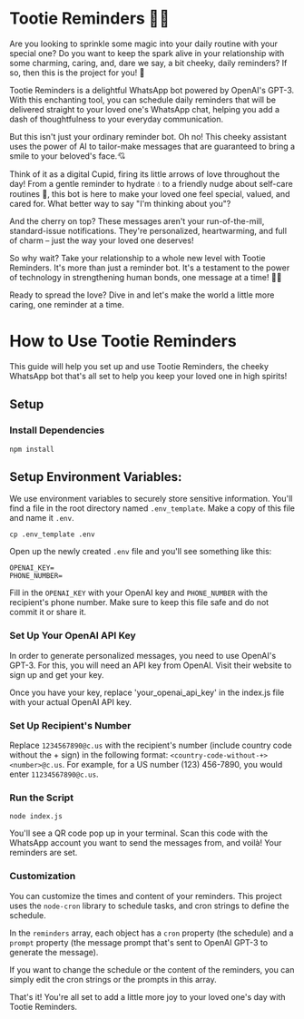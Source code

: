 # Tootie Reminders 💌💖

Are you looking to sprinkle some magic into your daily routine with your special one? Do you want to keep the spark alive in your relationship with some charming, caring, and, dare we say, a bit cheeky, daily reminders? If so, then this is the project for you! 🥰

Tootie Reminders is a delightful WhatsApp bot powered by OpenAI's GPT-3. With this enchanting tool, you can schedule daily reminders that will be delivered straight to your loved one's WhatsApp chat, helping you add a dash of thoughtfulness to your everyday communication.

But this isn't just your ordinary reminder bot. Oh no! This cheeky assistant uses the power of AI to tailor-make messages that are guaranteed to bring a smile to your beloved's face.💘

Think of it as a digital Cupid, firing its little arrows of love throughout the day! From a gentle reminder to hydrate 💧 to a friendly nudge about self-care routines 💪, this bot is here to make your loved one feel special, valued, and cared for. What better way to say "I'm thinking about you"?

And the cherry on top? These messages aren't your run-of-the-mill, standard-issue notifications. They're personalized, heartwarming, and full of charm – just the way your loved one deserves!

So why wait? Take your relationship to a whole new level with Tootie Reminders. It's more than just a reminder bot. It's a testament to the power of technology in strengthening human bonds, one message at a time! 💖💬

Ready to spread the love? Dive in and let's make the world a little more caring, one reminder at a time.

# How to Use Tootie Reminders
This guide will help you set up and use Tootie Reminders, the cheeky WhatsApp bot that's all set to help you keep your loved one in high spirits!

## Setup
### Install Dependencies
```
npm install
```

## Setup Environment Variables:
We use environment variables to securely store sensitive information. You'll find a file in the root directory named `.env_template`. Make a copy of this file and name it `.env`.
```
cp .env_template .env
```
Open up the newly created `.env` file and you'll see something like this:
```
OPENAI_KEY=
PHONE_NUMBER=
```
Fill in the `OPENAI_KEY` with your OpenAI key and `PHONE_NUMBER` with the recipient's phone number. Make sure to keep this file safe and do not commit it or share it.

### Set Up Your OpenAI API Key
In order to generate personalized messages, you need to use OpenAI's GPT-3. For this, you will need an API key from OpenAI. Visit their website to sign up and get your key.

Once you have your key, replace 'your_openai_api_key' in the index.js file with your actual OpenAI API key.

### Set Up Recipient's Number
Replace `1234567890@c.us` with the recipient's number (include country code without the + sign) in the following format: `<country-code-without-+><number>@c.us`. For example, for a US number (123) 456-7890, you would enter `11234567890@c.us`.

### Run the Script
```
node index.js
```
You'll see a QR code pop up in your terminal. Scan this code with the WhatsApp account you want to send the messages from, and voilà! Your reminders are set.

### Customization
You can customize the times and content of your reminders. This project uses the `node-cron` library to schedule tasks, and cron strings to define the schedule.

In the `reminders` array, each object has a `cron` property (the schedule) and a `prompt` property (the message prompt that's sent to OpenAI GPT-3 to generate the message).

If you want to change the schedule or the content of the reminders, you can simply edit the cron strings or the prompts in this array.

That's it! You're all set to add a little more joy to your loved one's day with Tootie Reminders.
